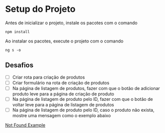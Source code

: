 # Setup do Projeto

Antes de inicializar o projeto, instale os pacotes com o comando

```
npm install
```

Ao instalar os pacotes, execute o projeto com o comando

```
ng s -o
```

## Desafios

- [ ] Criar rota para criação de produtos
- [ ] Criar formulário na rota de criação de produtos
- [ ] Na página de listagem de produtos, fazer com que o botão de adicionar produto leve para a página de criação de produto
- [ ] Na página de listagem de produto pelo ID, fazer com que o botão de voltar leve para a página de listagem de produtos
- [ ] Na página de listagem de produto pelo ID, caso o produto não exista, mostre uma mensagem como o exemplo abaixo

[Not Found Example](../.github/not_found.png)
